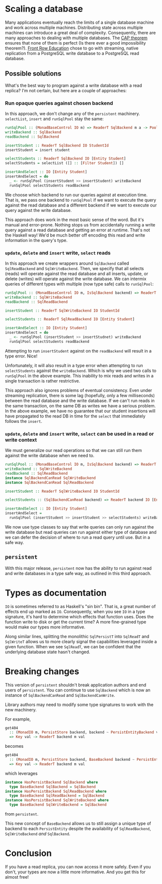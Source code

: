 # Scaling a database

Many applications eventually reach the limits of a single database machine and work across multiple machines. Distributing state across multiple machines can introduce a great deal of complexity. Consequently, there are many approaches to dealing with multiple databases. The [CAP theorem](https://en.wikipedia.org/wiki/CAP_theorem) ensures that none of them is perfect (Is there ever a good impossibility theorem?). [Front Row Education](https://www.frontrowed.com/) chose to go with streaming, native replication from a PostgreSQL write database to a PostgreSQL read database.

## Possible solutions

What's the best way to program against a write database with a read replica?  I'm not certain, but here are a couple of approaches:

### Run opaque queries against chosen backend

In this approach, we don't change any of the `persistent` machinery. `selectList`, `insert` and `runSqlPool` stay the same:

```haskell
runSqlPool :: (MonadBaseControl IO m) => ReaderT SqlBackend m a -> Pool SqlBackend -> m a
writeBackend :: SqlBackend
readBackend :: SqlBackend

insertStudent :: ReaderT SqlBackend IO StudentId
insertStudent = insert student

selectStudents :: ReaderT SqlBackend IO [Entity Student]
selectStudents = selectList ([] :: [Filter Student]) []

insertAndSelect :: IO [Entity Student]
insertAndSelect = do
  _ <- runSqlPool (insertStudent >> insertStudent) writeBackend
  runSqlPool selectStudents readBackend
```

We choose which backend to run our queries against at execution time. That is, we pass one backend to `runSqlPool` if we want to execute the query against the read database and a different backend if we want to execute our query against the write database.

This approach does work in the most basic sense of the word. But it's manual and error-prone. Nothing stops us from accidentally running a write query against a read database and getting an error at runtime. That's not the Haskell way! We'd be much better off encoding this read and write information in the query's type.

### `update`, `delete` and `insert` write, `select` reads

In this approach we create wrappers around `SqlBackend` called `SqlReadBackend` and `SqlWriteBackend`. Then, we specify that all selects (reads) will operate against the read database and all inserts, update, or delete (writes) will operate against the write database. We can intermix queries of different types with multiple (now type safe) calls to `runSqlPool`:

```haskell
runSqlPool :: (MonadBaseControl IO m, IsSqlBackend backend) => ReaderT backend m a -> Pool backend -> m a
writeBackend :: SqlWriteBackend
readBackend :: SqlReadBackend

insertStudent :: ReaderT SqlWriteBackend IO StudentId

selectStudents :: ReaderT SqlReadBackend IO [Entity Student]

insertAndSelect :: IO [Entity Student]
insertAndSelect = do
  _ <- runSqlPool (insertStudent >> insertStudnet) writeBackend
  runSqlPool selectStudents readBackend
```

Attempting to run `insertStudent` against on the `readBackend` will result in a type error. Nice!

Unfortunately, it will also result in a type error when attempting to run `selectStudents` against the `writeBackend`. Which is why we used two calls to `runSqlPool` in the above example. This inability to mix reads and writes in a single transaction is rather restrictive.

This approach also ignores problems of eventual consistency. Even under streaming replication, there is some lag (hopefully, only a few milliseconds) between the read database and the write database. If we can't run reads in the same transaction, on the same DB as writes we have a serious problem. In the above example, we have no guarantee that our student insertions will have propagated to the read DB in time for the `select` that immediately follows the `insert`.

### `update`, `delete` and `insert` write, `select` can be used in a read or write context

We must generalize our read operations so that we can still run them against the write database when we need to.

```haskell
runSqlPool :: (MonadBaseControl IO m, IsSqlBackend backend) => ReaderT backend m a -> Pool backend -> m a
writeBackend :: SqlWriteBackend
readBackend :: SqlReadBackend
instance SqlBackendCanRead SqlWriteBackend
instance SqlBackendCanRead SqlReadBackend

insertStudent :: ReaderT SqlWriteBackend IO StudentId

selectStudents :: (SqlBackendCanRead backend) => ReaderT backend IO [Entity Student]

insertAndSelect :: IO [Entity Student]
insertAndSelect =
  runSqlPool (insertStudent >> insertStudent >> selectStudents) writeBackend
```

We now use type classes to say that write queries can only run against the write database but read queries can run against either type of database and we can defer the decision of where to run a read query until use. But in a safe way.

## `persistent`

With this major release, `persistent` now has the ability to run against read and write databases in a type safe way, as outlined in this third approach.

# Types as documentation

`IO` is sometimes referred to as Haskell's "sin bin". That is, a great number of effects end up marked as `IO`. Consequently, when you see `IO` in a type signature, it's hard to determine which effects that function uses. Does the function write to disk or get the current time? A more fine-grained type would make our types more informative.

Along similar lines, splitting the monolithic `SqlPersistT` into `SqlReadT` and `SqlWriteT` allows us to more clearly signal the capabilities leveraged inside a given function. When we see `SqlReadT`, we can be confident that the underlying database state hasn't changed.

# Breaking changes

This version of `persistent` shouldn't break application authors and end users of `persistent`. You can continue to use `SqlBackend` which is now an instance of `SqlBackendCanRead` and `SqlBackendCanWrite`.

Library authors may need to modify some type signatures to work with the new machinery.

For example,

```haskell
get404
  :: (MonadIO m, PersistStore backend, backend ~ PersistEntityBackend val, PersistEntity val)
  => Key val -> ReaderT backend m val
```

becomes

```haskell
get404
  :: (MonadIO m, PersistStore backend, BaseBackend backend ~ PersistEntityBackend val, PersistEntity val)
  => Key val -> ReaderT backend m val
```

which leverages

```haskell
instance HasPersistBackend SqlBackend where
  type BaseBackend SqlBackend = SqlBackend
instance HasPersistBackend SqlReadBackend where
  type BaseBackend SqlReadBackend = SqlBackend
instance HasPersistBackend SqlWriteBackend where
  type BaseBackend SqlWriteBackend = SqlBackend
```

from `persistent`.

This new concept of `BaseBackend` allows us to still assign a unique type of backend to each `PersistEntity` despite the availability of `SqlReadBackend`, `SqlWriteBackend` *and* `SqlBackend`.

# Conclusion

If you have a read replica, you can now access it more safely. Even if you don't, your types are now a little more informative. And you get this for almost free!
